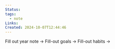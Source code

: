 ```yaml
---
Status: 
tags:
  - note
Links: 
Created: 2024-10-07T12:44:46
---
```

Fill out year note -> Fill-out goals -> Fill-out habits -> 

